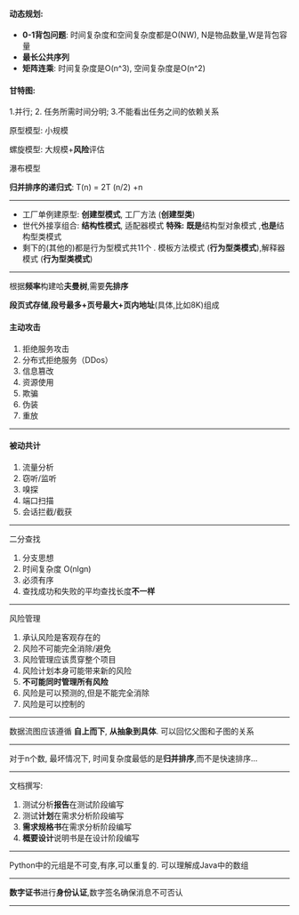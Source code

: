 #### 动态规划:

- **0-1背包问题**:  时间复杂度和空间复杂度都是O(NW), N是物品数量,W是背包容量
- **最长公共序列**
- **矩阵连乘**: 时间复杂度是O(n^3), 空间复杂度是O(n^2)

#### 甘特图:

1.并行; 2. 任务所需时间分明; 3.不能看出任务之间的依赖关系

原型模型: 小规模

螺旋模型: 大规模+**风险**评估

瀑布模型

**归并排序的递归式**:  T(n) = 2T (n/2) +n

----

- 工厂单例建原型: **创建型模式**,  工厂方法 (**创建型类**)
- 世代外接享组合: **结构性模式**,  适配器模式 **特殊:** **既是**结构型对象模式 ,**也是**结构型类模式
- 剩下的(其他的)都是行为型模式共11个 . 模板方法模式 (**行为型类模式**),解释器模式 (**行为型类模式**)

---

根据**频率**构建哈**夫曼树**,需要**先排序**

**段页式存储**,**段号最多+页号最大+页内地址**(具体,比如8K)组成

#### 主动攻击

1. 拒绝服务攻击
2. 分布式拒绝服务（DDos）
3. 信息篡改
4. 资源使用
5. 欺骗
6. 伪装
7. 重放

---

#### 被动共计

1. 流量分析
2. 窃听/监听
3. 嗅探
4. 端口扫描
5. 会话拦截/截获

---

二分查找

1. 分支思想
2. 时间复杂度 O(nlgn)
3. 必须有序
4. 查找成功和失败的平均查找长度**不一样**

---

风险管理

1. 承认风险是客观存在的
2. 风险不可能完全消除/避免
3. 风险管理应该贯穿整个项目
4. 风险计划本身可能带来新的风险
5. **不可能同时管理所有风险**
6. 风险是可以预测的,但是不能完全消除
7. 风险是可以控制的

---

数据流图应该遵循 **自上而下**, **从抽象到具体**. 可以回忆父图和子图的关系

---

对于n个数, 最坏情况下, 时间复杂度最低的是**归并排序**,而不是快速排序...

---

文档撰写:

1. 测试分析**报告**在测试阶段编写
2. 测试**计划**在需求分析阶段编写
3. **需求规格书**在需求分析阶段编写
4. **概要设计**说明书是在设计阶段编写

---

Python中的元组是不可变,有序,可以重复的. 可以理解成Java中的数组

---

**数字证书**进行**身份认证**,数字签名确保消息不可否认

---



